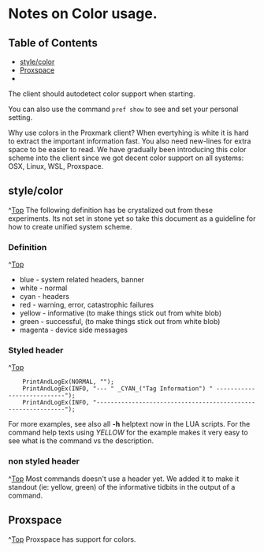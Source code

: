 <a id="Top"></a>
# Notes on Color usage.

## Table of Contents
 * [style/color](#style_color)
 * [Proxspace](#proxspace)
 * [](#)

The client should autodetect color support when starting.

You can also use the command  `pref show` to see and set your personal setting.  

Why use colors in the Proxmark client? When evertyhing is white it is hard to extract the important information fast. You also need new-lines for extra space to be easier to read.
We have gradually been introducing this color scheme into the client since we got decent color support on all systems: OSX, Linux, WSL, Proxspace.


## style/color
^[Top](#top)
The following definition has be crystalized out from these experiments.  Its not set in stone yet so take this document as a guideline for how to create unified system scheme.

### Definition
^[Top](#top)
- blue - system related headers, banner
- white  - normal
- cyan - headers
- red - warning, error,  catastrophic failures
- yellow - informative  (to make things stick out from white blob)
- green - successful,  (to make things stick out from white blob)
- magenta - device side messages


### Styled header
^[Top](#top)
```
    PrintAndLogEx(NORMAL, "");
    PrintAndLogEx(INFO, "--- " _CYAN_("Tag Information") " ---------------------------");
    PrintAndLogEx(INFO, "-------------------------------------------------------------");
```
For more examples, see also all **-h**  helptext now in the LUA scripts.
For the command help texts using _YELLOW_ for the example makes it very easy to see what is the command vs the description.

### non styled header
^[Top](#top)
Most commands doesn't use a header yet. We added it to make it standout (ie: yellow,  green) of the informative tidbits in the output of a command. 


## Proxspace
^[Top](#top)
Proxspace has support for colors.

